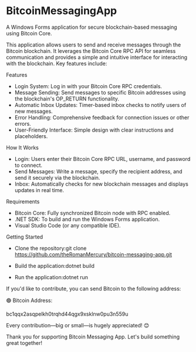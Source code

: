 # BitcoinMessagingApp
A Windows Forms application for secure blockchain-based messaging using Bitcoin Core.

This application allows users to send and receive messages through the Bitcoin blockchain. It leverages the Bitcoin Core RPC API for seamless communication and provides a simple and intuitive interface for interacting with the blockchain. Key features include:

Features

- Login System: Log in with your Bitcoin Core RPC credentials.
- Message Sending: Send messages to specific Bitcoin addresses using the blockchain's OP_RETURN functionality.
- Automatic Inbox Updates: Timer-based inbox checks to notify users of new messages.
- Error Handling: Comprehensive feedback for connection issues or other errors.
- User-Friendly Interface: Simple design with clear instructions and placeholders.

How It Works

- Login: Users enter their Bitcoin Core RPC URL, username, and password to connect.
- Send Messages: Write a message, specify the recipient address, and send it securely via the blockchain.
- Inbox: Automatically checks for new blockchain messages and displays updates in real time.

Requirements

- Bitcoin Core: Fully synchronized Bitcoin node with RPC enabled.
- .NET SDK: To build and run the Windows Forms application.
- Visual Studio Code (or any compatible IDE).

Getting Started

- Clone the repository:git clone https://github.com/theRomanMercury/bitcoin-messaging-app.git

- Build the application:dotnet build

- Run the application:dotnet run




If you'd like to contribute, you can send Bitcoin to the following address:

🟢 Bitcoin Address:

bc1qqx2asqpelkh0trqhd44qgx9xsklnw0pu3n559u

Every contribution—big or small—is hugely appreciated! 😊

Thank you for supporting Bitcoin Messaging App. Let's build something great together! 
